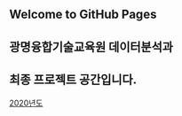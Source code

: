 ## Welcome to GitHub Pages
## 광명융합기술교육원 데이터분석과
## 최종 프로젝트 공간입니다.

<p><a href="https://koposoftware.github.io/2020/">2020년도</a></p>
